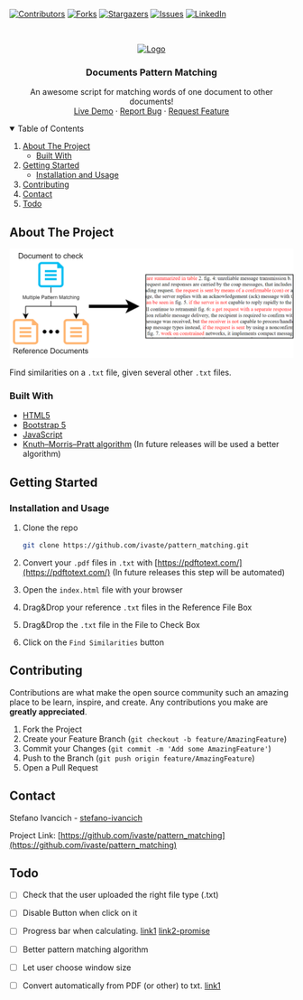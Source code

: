 <!-- MARKDOWN LINKS & IMAGES -->
[contributors-shield]: https://img.shields.io/github/contributors/ivaste/pattern_matching.svg?style=for-the-badge
[contributors-url]: https://github.com/ivaste/pattern_matching/graphs/contributors
[forks-shield]: https://img.shields.io/github/forks/ivaste/pattern_matching.svg?style=for-the-badge
[forks-url]: https://github.com/ivaste/pattern_matching/network/members
[stars-shield]: https://img.shields.io/github/stars/ivaste/pattern_matching.svg?style=for-the-badge
[stars-url]: https://github.com/ivaste/pattern_matching/stargazers
[issues-shield]: https://img.shields.io/github/issues/ivaste/pattern_matching.svg?style=for-the-badge
[issues-url]: https://github.com/ivaste/pattern_matching/issues
[license-shield]: https://img.shields.io/github/license/ivaste/pattern_matching.svg?style=for-the-badge
[linkedin-shield]: https://img.shields.io/badge/-LinkedIn-black.svg?style=for-the-badge&logo=linkedin&colorB=555
[linkedin-url]: https://linkedin.com/in/stefano-ivancich/
[product-screenshot]: https://github.com/ivaste/pattern_matching/blob/main/images/pattern_matching.png

<!-- PROJECT SHIELDS -->
<!--
*** I'm using markdown "reference style" links for readability.
*** Reference links are enclosed in brackets [ ] instead of parentheses ( ).
*** See the bottom of this document for the declaration of the reference variables
*** for contributors-url, forks-url, etc. This is an optional, concise syntax you may use.
*** https://www.markdownguide.org/basic-syntax/#reference-style-links
-->
[![Contributors][contributors-shield]][contributors-url]
[![Forks][forks-shield]][forks-url]
[![Stargazers][stars-shield]][stars-url]
[![Issues][issues-shield]][issues-url]
[![LinkedIn][linkedin-shield]][linkedin-url]


<!-- PROJECT LOGO -->
<br />
<p align="center">
  <a href="https://github.com/ivaste/pattern_matching">
    <img src="https://github.com/othneildrew/Best-README-Template/raw/master/images/logo.png" alt="Logo" width="80" height="80">
  </a>

  <h3 align="center">Documents Pattern Matching</h3>

  <p align="center">
    An awesome script for matching words of one document to other documents!
    <br />
    <a href="https://document-matching.netlify.app/">Live Demo</a>
    ·
    <a href="https://github.com/ivaste/pattern_matching/issues">Report Bug</a>
    ·
    <a href="https://github.com/ivaste/pattern_matching/issues">Request Feature</a>
  </p>
</p>


<!-- TABLE OF CONTENTS -->
<details open="open">
  <summary>Table of Contents</summary>
  <ol>
    <li>
      <a href="#about-the-project">About The Project</a>
      <ul>
        <li><a href="#built-with">Built With</a></li>
      </ul>
    </li>
    <li>
      <a href="#getting-started">Getting Started</a>
      <ul>
        <li><a href="#installation-and-usage">Installation and Usage</a></li>
      </ul>
    </li>
    <li><a href="#contributing">Contributing</a></li>
    <li><a href="#contact">Contact</a></li>
    <li><a href="#todo">Todo</a></li>
  </ol>
</details>


<!-- ABOUT THE PROJECT -->
## About The Project

[![Product Name Screen Shot][product-screenshot]](https://github.com/ivaste/pattern_matching)

Find similarities on a `.txt` file, given several other `.txt` files.

### Built With

* [HTML5](https://www.w3.org/TR/html52/)
* [Bootstrap 5](https://getbootstrap.com/)
* [JavaScript](https://www.javascript.com/)
* [Knuth–Morris–Pratt algorithm](https://en.wikipedia.org/wiki/Knuth%E2%80%93Morris%E2%80%93Pratt_algorithm) (In future releases will be used a better algorithm)



<!-- GETTING STARTED -->
## Getting Started

### Installation and Usage

1. Clone the repo
   ```sh
   git clone https://github.com/ivaste/pattern_matching.git
   ```

2. Convert your `.pdf` files in `.txt` with [https://pdftotext.com/](https://pdftotext.com/)  (In future releases this step will be automated)

3. Open the `index.html` file with your browser

4. Drag&Drop your reference `.txt` files in the Reference File Box

5. Drag&Drop the `.txt` file in the File to Check Box

6. Click on the `Find Similarities` button


<!-- CONTRIBUTING -->
## Contributing

Contributions are what make the open source community such an amazing place to be learn, inspire, and create. Any contributions you make are **greatly appreciated**.

1. Fork the Project
2. Create your Feature Branch (`git checkout -b feature/AmazingFeature`)
3. Commit your Changes (`git commit -m 'Add some AmazingFeature'`)
4. Push to the Branch (`git push origin feature/AmazingFeature`)
5. Open a Pull Request



<!-- CONTACT -->
## Contact

Stefano Ivancich - [stefano-ivancich](https://www.linkedin.com/in/stefano-ivancich/)

Project Link: [https://github.com/ivaste/pattern_matching](https://github.com/ivaste/pattern_matching)




## Todo

- [ ] Check that the user uploaded the right file type (.txt)
- [ ] Disable Button when click on it
- [ ] Progress bar when calculating. [link1](https://stackoverflow.com/a/64404164) [link2-promise](https://developer.mozilla.org/en-US/docs/Web/JavaScript/Reference/Global_Objects/Promise)
- [ ] Better pattern matching algorithm
- [ ] Let user choose window size
- [ ] Convert automatically from PDF (or other) to txt. [link1](https://www.convertapi.com/pdf-to-txt#snippet=js)

